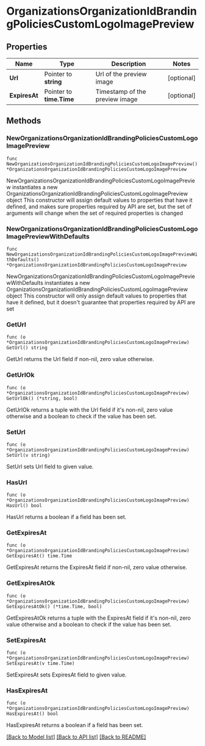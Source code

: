 # OrganizationsOrganizationIdBrandingPoliciesCustomLogoImagePreview

## Properties

Name | Type | Description | Notes
------------ | ------------- | ------------- | -------------
**Url** | Pointer to **string** | Url of the preview image | [optional] 
**ExpiresAt** | Pointer to **time.Time** | Timestamp of the preview image | [optional] 

## Methods

### NewOrganizationsOrganizationIdBrandingPoliciesCustomLogoImagePreview

`func NewOrganizationsOrganizationIdBrandingPoliciesCustomLogoImagePreview() *OrganizationsOrganizationIdBrandingPoliciesCustomLogoImagePreview`

NewOrganizationsOrganizationIdBrandingPoliciesCustomLogoImagePreview instantiates a new OrganizationsOrganizationIdBrandingPoliciesCustomLogoImagePreview object
This constructor will assign default values to properties that have it defined,
and makes sure properties required by API are set, but the set of arguments
will change when the set of required properties is changed

### NewOrganizationsOrganizationIdBrandingPoliciesCustomLogoImagePreviewWithDefaults

`func NewOrganizationsOrganizationIdBrandingPoliciesCustomLogoImagePreviewWithDefaults() *OrganizationsOrganizationIdBrandingPoliciesCustomLogoImagePreview`

NewOrganizationsOrganizationIdBrandingPoliciesCustomLogoImagePreviewWithDefaults instantiates a new OrganizationsOrganizationIdBrandingPoliciesCustomLogoImagePreview object
This constructor will only assign default values to properties that have it defined,
but it doesn't guarantee that properties required by API are set

### GetUrl

`func (o *OrganizationsOrganizationIdBrandingPoliciesCustomLogoImagePreview) GetUrl() string`

GetUrl returns the Url field if non-nil, zero value otherwise.

### GetUrlOk

`func (o *OrganizationsOrganizationIdBrandingPoliciesCustomLogoImagePreview) GetUrlOk() (*string, bool)`

GetUrlOk returns a tuple with the Url field if it's non-nil, zero value otherwise
and a boolean to check if the value has been set.

### SetUrl

`func (o *OrganizationsOrganizationIdBrandingPoliciesCustomLogoImagePreview) SetUrl(v string)`

SetUrl sets Url field to given value.

### HasUrl

`func (o *OrganizationsOrganizationIdBrandingPoliciesCustomLogoImagePreview) HasUrl() bool`

HasUrl returns a boolean if a field has been set.

### GetExpiresAt

`func (o *OrganizationsOrganizationIdBrandingPoliciesCustomLogoImagePreview) GetExpiresAt() time.Time`

GetExpiresAt returns the ExpiresAt field if non-nil, zero value otherwise.

### GetExpiresAtOk

`func (o *OrganizationsOrganizationIdBrandingPoliciesCustomLogoImagePreview) GetExpiresAtOk() (*time.Time, bool)`

GetExpiresAtOk returns a tuple with the ExpiresAt field if it's non-nil, zero value otherwise
and a boolean to check if the value has been set.

### SetExpiresAt

`func (o *OrganizationsOrganizationIdBrandingPoliciesCustomLogoImagePreview) SetExpiresAt(v time.Time)`

SetExpiresAt sets ExpiresAt field to given value.

### HasExpiresAt

`func (o *OrganizationsOrganizationIdBrandingPoliciesCustomLogoImagePreview) HasExpiresAt() bool`

HasExpiresAt returns a boolean if a field has been set.


[[Back to Model list]](../README.md#documentation-for-models) [[Back to API list]](../README.md#documentation-for-api-endpoints) [[Back to README]](../README.md)


